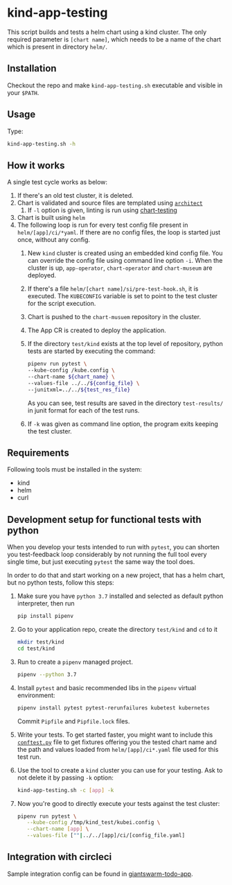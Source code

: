 # kind-app-testing

This script builds and tests a helm chart using a kind cluster. The only required
parameter is `[chart name]`, which needs to be a name of the chart which is present
in directory `helm/`.

## Installation

Checkout the repo and make `kind-app-testing.sh` executable and visible in your `$PATH`.

## Usage

Type:

```bash
kind-app-testing.sh -h
```

## How it works

A single test cycle works as below:

1. If there's an old test cluster, it is deleted.
1. Chart is validated and source files are templated using [`architect`](https://github.com/giantswarm/architect)
    1. If `-l` option is given, linting is run using [chart-testing](https://github.com/helm/chart-testing)
1. Chart is built using `helm`
1. The following loop is run for every test config file present in `helm/[app]/ci/*yaml`. If there
   are no config files, the loop is started just once, without any config.
    1. New `kind` cluster is created using an embedded kind config file. You can override
       the config file using command line option `-i`. When the cluster is up, `app-operator`,
       `chart-operator` and `chart-museum` are deployed.
    1. If there's a file `helm/[chart name]/si/pre-test-hook.sh`, it is executed. The
       `KUBECONFIG` variable is set to point to the test cluster for the script execution.
    1. Chart is pushed to the `chart-musuem` repository in the cluster.
    1. The App CR is created to deploy the application.
    1. If the directory `test/kind` exists at the top level of repository, python tests are
       started by executing the command:

       ```bash
       pipenv run pytest \
       --kube-config /kube.config \
       --chart-name ${chart_name} \
       --values-file ../../${config_file} \
       --junitxml=../../${test_res_file}
       ```

       As you can see, test results are saved in the directory `test-results/` in junit format
       for each of the test runs.

    1. If `-k` was given as command line option, the program exits keeping the test cluster.

## Requirements

Following tools must be installed in the system:

- kind
- helm
- curl

## Development setup for functional tests with python

When you develop your tests intended to run with `pytest`, you can shorten you test-feedback
loop considerably by not running the full tool every single time, but just executing
`pytest` the same way the tool does.

In order to do that and start working on a new project, that has a helm chart, but no
python tests, follow this steps:

1. Make sure you have `python 3.7` installed and selected as default python interpreter,
   then run

   ```bash
   pip install pipenv
   ```

2. Go to your application repo, create the directory `test/kind` and `cd` to it

   ```bash
   mkdir test/kind
   cd test/kind
   ```

3. Run  to create a `pipenv` managed project.

   ```bash
   pipenv --python 3.7
   ```

4. Install `pytest` and basic recommended libs in the `pipenv` virtual environment:

   ```bash
   pipenv install pytest pytest-rerunfailures kubetest kubernetes
   ```

   Commit `Pipfile` and `Pipfile.lock` files.

5. Write your tests. To get started faster, you might want to include this
   [`conftest.py`](https://github.com/giantswarm/giantswarm-todo-app/blob/master/test/kind/conftest.py)
   file to get fixtures offering you the tested chart name and the path and values loaded
   from `helm/[app]/ci*.yaml` file used for this test run.

6. Use the tool to create a `kind` cluster you can use for your testing. Ask to not delete it
   by passing `-k` option:

   ```bash
   kind-app-testing.sh -c [app] -k
   ```

7. Now you're good to directly execute your tests against the test cluster:

   ```bash
   pipenv run pytest \
      --kube-config /tmp/kind_test/kubei.config \
      --chart-name [app] \
      --values-file [""|../../[app]/ci/[config_file.yaml]
   ```

## Integration with circleci

Sample integration config can be found in [giantswarm-todo-app](https://github.com/giantswarm/giantswarm-todo-app/blob/f45fac5bd107c193d6e82a4da81e8164fa6018ea/.circleci/config.yml#L40).
